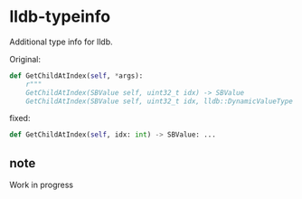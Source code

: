 # lldb-typeinfo

Additional type info for lldb.

Original:

```python
def GetChildAtIndex(self, *args):
    r"""
    GetChildAtIndex(SBValue self, uint32_t idx) -> SBValue
    GetChildAtIndex(SBValue self, uint32_t idx, lldb::DynamicValueType use_dynamic, bool can_create_synthetic) -> SBValue
```

fixed:

```python
def GetChildAtIndex(self, idx: int) -> SBValue: ...
```

## note

Work in progress
